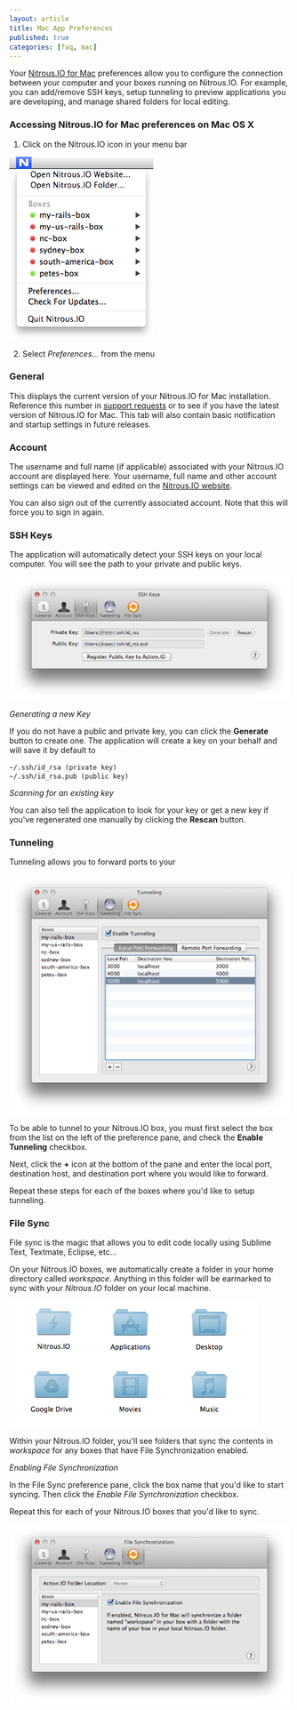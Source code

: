 ```yaml
---
layout: article
title: Mac App Preferences
published: true
categories: [faq, mac]
---
```


Your [Nitrous.IO for Mac](https://nitrous.io/mac) preferences allow you to configure the connection between your computer and your boxes running on Nitrous.IO. For example, you can add/remove SSH keys, setup tunneling to preview applications you are developing, and manage shared folders for local editing.

### Accessing Nitrous.IO for Mac preferences on Mac OS X

1. Click on the Nitrous.IO icon in your menu bar

![Mac Menu](/images/articles/mac-menu.png)

2. Select *Preferences…* from the menu

### General

This displays the current version of your Nitrous.IO for Mac installation. Reference this number in [support requests](mailto:support@nitrous.io?subject=Mac%20Application) or to see if you have the latest version of Nitrous.IO for Mac. This tab will also contain basic notification and startup settings in future releases.

### Account

The username and full name (if applicable) associated with your Nitrous.IO account are displayed here. Your username, full name and other account settings can be viewed and edited on the [Nitrous.IO website](https://www.nitrous.io).

You can also sign out of the currently associated account. Note that this will force you to sign in again.

### SSH Keys

The application will automatically detect your SSH keys on your local computer. You will see the path to your private and public keys.

![Mac SSH Keys](/images/articles/mac-sshkeys.png)

*Generating a new Key*

If you do not have a public and private key, you can click the **Generate** button to create one. The application will create a key on your behalf and will save it by default to

    ~/.ssh/id_rsa (private key)
    ~/.ssh/id_rsa.pub (public key)

*Scanning for an existing key*

You can also tell the application to look for your key or get a new key if you've regenerated one manually by clicking the **Rescan** button.

### Tunneling

Tunneling allows you to forward ports to your

![Mac Tunneling](/images/articles/mac-tunneling.png)

To be able to tunnel to your Nitrous.IO box, you must first select the box from the list on the left of the preference pane, and check the **Enable Tunneling** checkbox.

Next, click the **+** icon at the bottom of the pane and enter the local port, destination host, and destination port where you would like to forward.

Repeat these steps for each of the boxes where you'd like to setup tunneling.

### File Sync

File sync is the magic that allows you to edit code locally using Sublime Text, Textmate, Eclipse, etc…

On your Nitrous.IO boxes, we automatically create a folder in your home directory called *workspace*. Anything in this folder will be earmarked to sync with your *Nitrous.IO* folder on your local machine.

![Mac Menu](/images/articles/mac-nitrous-folder.png)

Within your Nitrous.IO folder, you'll see folders that sync the contents in *workspace* for any boxes that have File Synchronization enabled.

*Enabling File Synchronization*

In the File Sync preference pane, click the box name that you'd like to start syncing. Then click the *Enable File Synchronization* checkbox.

Repeat this for each of your Nitrous.IO boxes that you'd like to sync.

![Mac Menu](/images/articles/mac-file-sync.png)
